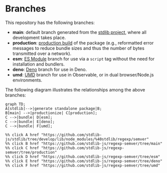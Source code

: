 <!--

@license Apache-2.0

Copyright (c) 2022 The Stdlib Authors.

Licensed under the Apache License, Version 2.0 (the "License");
you may not use this file except in compliance with the License.
You may obtain a copy of the License at

    http://www.apache.org/licenses/LICENSE-2.0

Unless required by applicable law or agreed to in writing, software
distributed under the License is distributed on an "AS IS" BASIS,
WITHOUT WARRANTIES OR CONDITIONS OF ANY KIND, either express or implied.
See the License for the specific language governing permissions and
limitations under the License.

-->

# Branches

This repository has the following branches:

-   **main**: default branch generated from the [stdlib project][stdlib-url], where all development takes place.
-   **production**: [production build][production-url] of the package (e.g., reformatted error messages to reduce bundle sizes and thus the number of bytes transmitted over a network).
-   **esm**: [ES Module][esm-url] branch for use via a `script` tag without the need for installation and bundlers.
-   **deno**: [Deno][deno-url] branch for use in Deno.
-   **umd**: [UMD][umd-url] branch for use in Observable, or in dual browser/Node.js environments.

The following diagram illustrates the relationships among the above branches:

```mermaid
graph TD;
A[stdlib]-->|generate standalone package|B;
B[main] -->|productionize| C[production];
C -->|bundle| D[esm];
C -->|bundle| E[deno];
C -->|bundle| F[umd];

%% click A href "https://github.com/stdlib-js/stdlib/tree/develop/lib/node_modules/%40stdlib/regexp/semver"
%% click B href "https://github.com/stdlib-js/regexp-semver/tree/main"
%% click C href "https://github.com/stdlib-js/regexp-semver/tree/production"
%% click D href "https://github.com/stdlib-js/regexp-semver/tree/esm"
%% click E href "https://github.com/stdlib-js/regexp-semver/tree/deno"
%% click F href "https://github.com/stdlib-js/regexp-semver/tree/umd"
```

[stdlib-url]: https://github.com/stdlib-js/stdlib/tree/develop/lib/node_modules/%40stdlib/regexp/semver
[production-url]: https://github.com/stdlib-js/regexp-semver/tree/production
[deno-url]: https://github.com/stdlib-js/regexp-semver/tree/deno
[umd-url]: https://github.com/stdlib-js/regexp-semver/tree/umd
[esm-url]: https://github.com/stdlib-js/regexp-semver/tree/esm